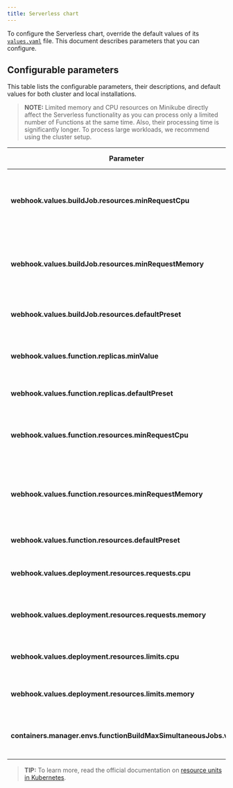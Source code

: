 ```yaml
---
title: Serverless chart
---
```


To configure the Serverless chart, override the default values of its [`values.yaml`](https://github.com/kyma-project/kyma/blob/main/resources/serverless/values.yaml) file. This document describes parameters that you can configure.

## Configurable parameters

This table lists the configurable parameters, their descriptions, and default values for both cluster and local installations.

>**NOTE:** Limited memory and CPU resources on Minikube directly affect the Serverless functionality as you can process only a limited number of Functions at the same time. Also, their processing time is significantly longer. To process large workloads, we recommend using the cluster setup.

| Parameter                                       | Description                                                           | Default value | Minikube override |
| ----------------------------------------------- | --------------------------------------------------------------------- | ------------- | ----------------- |
| **webhook.values.buildJob.resources.minRequestCpu**    | Minimum number of CPUs requested by the image-building Pod to operate.        | `200m`        | `200m`   |
| **webhook.values.buildJob.resources.minRequestMemory** | Minimum amount of memory requested by the image-building Pod to operate.      | `200Mi`       | `200Mi`  |
| **webhook.values.buildJob.resources.defaultPreset**    | Default preset for image-building Pod's resources.      | `normal`        | `local-dev`   |
| **webhook.values.function.replicas.minValue**      | Minimum number of replicas of a single Function.   | `1`       | `1`            |
| **webhook.values.function.replicas.defaultPreset**      | Default preset for Function's replicas.   | `S`       | `S`            |
| **webhook.values.function.resources.minRequestCpu**      | Maximum number of CPUs available for the image-building Pod to use.   | `10m`       | `10m`            |
| **webhook.values.function.resources.minRequestMemory**   | Maximum amount of memory available for the image-building Pod to use. | `16Mi`      | `16Mi`           |
| **webhook.values.function.resources.defaultPreset**      | Default preset for Function's resources.   | `M`       | `M`            |
| **webhook.values.deployment.resources.requests.cpu**      | Value defining CPU requests for a Function's Deployment.   | `30m`       | `30m`            |
| **webhook.values.deployment.resources.requests.memory**      | Value defining memory requests for a Function's Deployment.   | `50Mi`       | `50Mi`            |
| **webhook.values.deployment.resources.limits.cpu**      | Value defining CPU limits for a Function's Deployment.   | `300m`       | `300m`            |
| **webhook.values.deployment.resources.limits.memory**      | Value defining memory limits for a Function's Deployment.   | `300Mi`       | `300Mi`            |
| **containers.manager.envs.functionBuildMaxSimultaneousJobs.value**      | Maximum number of build jobs running simultaneously.   | ` "5"`       | ` "5"`            |

>**TIP:** To learn more, read the official documentation on [resource units in Kubernetes](https://kubernetes.io/docs/concepts/configuration/manage-resources-containers/#resource-units-in-kubernetes).
